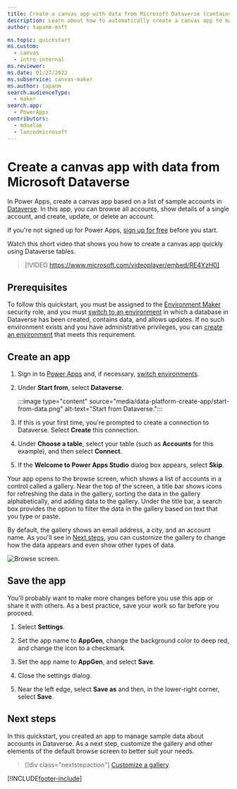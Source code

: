 ```yaml
---
title: Create a canvas app with data from Microsoft Dataverse (contains video)
description: Learn about how to automatically create a canvas app to manage data in Microsoft Dataverse.
author: tapanm-msft

ms.topic: quickstart
ms.custom: 
  - canvas
  - intro-internal
ms.reviewer: 
ms.date: 01/27/2022
ms.subservice: canvas-maker
ms.author: tapanm
search.audienceType: 
  - maker
search.app: 
  - PowerApps
contributors:
  - mduelae
  - lancedmicrosoft
---
```

# Create a canvas app with data from Microsoft Dataverse

In Power Apps, create a canvas app based on a list of sample accounts in [Dataverse](../data-platform/data-platform-intro.md). In this app, you can browse all accounts, show details of a single account, and create, update, or delete an account.

If you're not signed up for Power Apps, [sign up for free](https://make.powerapps.com?utm_source=padocs&utm_medium=linkinadoc&utm_campaign=referralsfromdoc) before you start.

Watch this short video that shows you how to create a canvas app quickly using Dataverse tables.
> [!VIDEO https://www.microsoft.com/videoplayer/embed/RE4YzH0]

## Prerequisites

To follow this quickstart, you must be assigned to the [Environment Maker](/power-platform/admin/database-security#predefined-security-roles) security role, and you must [switch to an environment](intro-maker-portal.md#choose-an-environment) in which a database in Dataverse has been created, contains data, and allows updates. If no such environment exists and you have administrative privileges, you can [create an environment](/power-platform/admin/create-environment) that meets this requirement.

## Create an app

1. Sign in to [Power Apps](https://make.powerapps.com?utm_source=padocs&utm_medium=linkinadoc&utm_campaign=referralsfromdoc) and, if necessary, [switch environments](intro-maker-portal.md#choose-an-environment).

1. Under **Start from**, select **Dataverse**.

    :::image type="content" source="media/data-platform-create-app/start-from-data.png" alt-text="Start from Dataverse.":::

1. If this is your first time, you're prompted to create a connection to Dataverse. Select **Create** this connection.

1. Under **Choose a table**, select your table (such as **Accounts** for this example), and then select **Connect**.

1. If the **Welcome to Power Apps Studio** dialog box appears, select **Skip**.

Your app opens to the browse screen, which shows a list of accounts in a control called a gallery. Near the top of the screen, a title bar shows icons for refreshing the data in the gallery, sorting the data in the gallery alphabetically, and adding data to the gallery. Under the title bar, a search box provides the option to filter the data in the gallery based on text that you type or paste. 

By default, the gallery shows an email address, a city, and an account name. As you'll see in [Next steps](data-platform-create-app.md#next-steps), you can customize the gallery to change how the data appears and even show other types of data.

![Browse screen.](./media/data-platform-create-app/browse-screen.png)

## Save the app
You'll probably want to make more changes before you use this app or share it with others. As a best practice, save your work so far before you proceed.

1. Select **Settings**.

1. Set the app name to **AppGen**, change the background color to deep red, and change the icon to a checkmark.

1. Set the app name to **AppGen**, and select **Save**.

1. Close the settings dialog.

1. Near the left edge, select **Save as** and then, in the lower-right corner, select **Save**.

## Next steps

In this quickstart, you created an app to manage sample data about accounts in Dataverse. As a next step, customize the gallery and other elements of the default browse screen to better suit your needs.

> [!div class="nextstepaction"]
> [Customize a gallery](customize-layout-sharepoint.md).


[!INCLUDE[footer-include](../../includes/footer-banner.md)]
